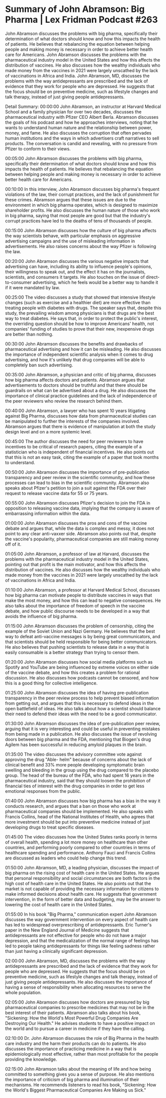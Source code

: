 # Summary of John Abramson: Big Pharma | Lex Fridman Podcast #263

John Abramson discusses the problems with big pharma, specifically their determination of what doctors should know and how this impacts the health of patients. He believes that rebalancing the equation between helping people and making money is necessary in order to achieve better health care for Americans.
John Abramson discusses the problems with the pharmaceutical industry model in the United States and how this affects the distribution of vaccines. He also discusses how the wealthy individuals who made money from the vaccines in 2021 were largely unscathed by the lack of vaccinations in Africa and India.
John Abramson, MD, discusses the problems with the way antidepressants are prescribed and the lack of evidence that they work for people who are depressed. He suggests that the focus should be on preventive medicine, such as lifestyle changes and talk therapy, instead of just giving people antidepressants.

Detail Summary: 
00:00:00
John Abramson, an instructor at Harvard Medical School and a family physician for over two decades, discusses the pharmaceutical industry with Pfizer CEO Albert Berla. Abramson discusses the goals of his podcast and how he approaches interviews, noting that he wants to understand human nature and the relationship between power, money, and fame. He also discusses the corruption that often pervades human institutions and the ways in which advertisers craft narratives to sell products. The conversation is candid and revealing, with no pressure from Pfizer to conform to their views.

00:05:00
John Abramson discusses the problems with big pharma, specifically their determination of what doctors should know and how this impacts the health of patients. He believes that rebalancing the equation between helping people and making money is necessary in order to achieve better health care for Americans.

00:10:00
In this interview, John Abramson discusses big pharma's frequent violations of the law, their corrupt practices, and the lack of punishment for these crimes. Abramson argues that these issues are due to the environment in which big pharma operates, which is designed to maximize shareholder profits. He also discusses the human nature of those who work in big pharma, saying that most people are good but that the industry's corrupt practices have led to the deaths of tens of thousands of people.

00:15:00
John Abramson discusses how the culture of big pharma affects the way scientists behave, with particular emphasis on aggressive advertising campaigns and the use of misleading information in advertisements. He also raises concerns about the way Pfizer is following the law.

00:20:00
John Abramson discusses the various negative impacts that advertising can have, including its ability to influence people's opinions, their willingness to speak out, and the effect it has on the journalists, scientists, and consumers it targets. He also touches on the issue of direct-to-consumer advertising, which he feels would be a better way to handle it if it were mandated by law.

00:25:00
The video discusses a study that showed that intensive lifestyle changes (such as exercise and a healthier diet) are more effective than treating people with diabetes with drugs. The speaker says that, despite this study, the prevailing wisdom among physicians is that drugs are the best way to treat diabetes. He says that, in order to protect the public's interest, the overriding question should be how to improve Americans' health, not companies' funding of studies to prove that their new, inexpensive drugs are better than nothing.

00:30:00
John Abramson discusses the benefits and drawbacks of pharmaceutical advertising and how it can be misleading. He also discusses the importance of independent scientific analysis when it comes to drug advertising, and how it's unlikely that drug companies will be able to completely ban such advertising.

00:35:00
John Abramson, a physician and critic of big pharma, discusses how big pharma affects doctors and patients. Abramson argues that advertisements to doctors should be truthful and that there should be guardrails on what can be advertised about a drug. He also discusses the importance of clinical practice guidelines and the lack of independence of the peer reviewers who review the research behind them.

00:40:00
John Abramson, a lawyer who has spent 10 years litigating against Big Pharma, discusses how data from pharmaceutical studies can be manipulated to further the interests of the companies involved. Abramson argues that there is evidence of manipulation at both the study design level and on a more systemic level.

00:45:00
The author discusses the need for peer reviewers to have incentives to be critical of research papers, citing the example of a statistician who is independent of financial incentives. He also points out that this is not an easy task, citing the example of a paper that took months to understand.

00:50:00
John Abramson discusses the importance of pre-publication transparency and peer review in the scientific community, and how these processes can lead to bias in the scientific community. Abramson also speaks about Pfizer's petition to join a suit against the FDA over their request to release vaccine data for 55 or 75 years.

00:55:00
John Abramson discusses Pfizer's decision to join the FDA in opposition to releasing vaccine data, implying that the company is aware of embarrassing information within the data.

01:00:00
John Abramson discusses the pros and cons of the vaccine debate and argues that, while the data is complex and messy, it does not point to any clear anti-vaxxer side. Abramson also points out that, despite the vaccine's popularity, pharmaceutical companies are still making money off of it.

01:05:00
John Abramson, a professor of law at Harvard, discusses the problems with the pharmaceutical industry model in the United States, pointing out that profit is the main motivator, and how this affects the distribution of vaccines. He also discusses how the wealthy individuals who made money from the vaccines in 2021 were largely unscathed by the lack of vaccinations in Africa and India.

01:10:00
John Abramson, a professor at Harvard Medical School, discusses how big pharma can motivate people to distribute vaccines in ways that make the most money, and how this can lead to negative consequences. He also talks about the importance of freedom of speech in the vaccine debate, and how public discourse needs to be developed in a way that avoids the influence of big pharma.

01:15:00
John Abramson discusses the problem of censorship, citing the example of the Soviet Union and Nazi Germany. He believes that the best way to defeat anti-vaccine messages is by being great communicators, and that scientists should be held responsible for being better communicators. He also believes that pushing scientists to release data in a way that is easily consumable is a better strategy than trying to censor them.

01:20:00
John Abramson discusses how social media platforms such as Spotify and YouTube are being influenced by extreme voices on either side of the vaccine debate, and how this creates a problem for rational discussion. He also discusses how podcasts cannot be censored, and how this is a good thing for collective intelligence.

01:25:00
John Abramson discusses the idea of having pre-publication transparency in the peer review process to help prevent biased information from getting out, and argues that this is necessary to defend ideas in the open battlefield of ideas. He also talks about how a scientist should balance their need to defend their ideas with the need to be a good communicator.

01:30:00
John Abramson discusses the idea of pre-publication peer review, arguing that it is very interesting and could be useful in preventing mistakes from being made in a publication. He also discusses the issue of revolving doors between big pharma and the FDA, mentioning that Biogen's drug Agilem has been successful in reducing amyloid plaques in the brain.

01:35:00
The video discusses the advisory committee vote against approving the drug "Able- helm" because of concerns about the lack of clinical benefit and 33% more people developing symptomatic brain swelling and bleeding in the group using the drug compared to the placebo group. The head of the bureau of the FDA, who had spent 16 years in the pharmaceutical industry, said that they should loosen the prohibition of financial ties of interest with the drug companies in order to get less emotional responses from the public.

01:40:00
John Abramson discusses how big pharma has a bias in the way it conducts research, and argues that a ban on those who work at pharmaceutical companies should be implemented. He also speaks with Francis Collins, head of the National Institutes of Health, who agrees that more investment should be put into preventive medicine instead of just developing drugs to treat specific diseases.

01:45:00
The video discusses how the United States ranks poorly in terms of overall health, spending a lot more money on healthcare than other countries, and performing poorly compared to other countries in terms of healthcare spending and performance. Anthony Fauci and Francis Collins are discussed as leaders who could help change this trend.

01:50:00
John Abramson, MD, a leading physician, discusses the impact of big pharma on the rising cost of health care in the United States. He argues that personal responsibility and social circumstances are both factors in the high cost of health care in the United States. He also points out that the market is not capable of providing the necessary information for citizens to make informed decisions about health care. He suggests that government intervention, in the form of better data and budgeting, may be the answer to lowering the cost of health care in the United States.

01:55:00
In his book "Big Pharma," communication expert John Abramson discusses the way government intervention on every aspect of health care has led to widespread overprescribing of antidepressants. Eric Turner's paper in the New England Journal of Medicine suggests that antidepressants are not effective for people who do not have a major depression, and that the medicalization of the normal range of feelings has led to people taking antidepressants for things like feeling sadness rather than just having a clinically significant depression.

02:00:00
John Abramson, MD, discusses the problems with the way antidepressants are prescribed and the lack of evidence that they work for people who are depressed. He suggests that the focus should be on preventive medicine, such as lifestyle changes and talk therapy, instead of just giving people antidepressants. He also discusses the importance of having a sense of responsibility when allocating resources to serve the whole population.

02:05:00
John Abramson discusses how doctors are pressured by big pharmaceutical companies to prescribe medicines that may not be in the best interest of their patients. Abramson also talks about his book, "Sickening: How the World's Most Powerful Drug Companies Are Destroying Our Health." He advises students to have a positive impact on the world and to pursue a career in medicine if they have the calling.

02:10:00
Dr. John Abramson discusses the role of Big Pharma in the health care industry and the harm their products can do to patients. He also discusses the importance of practicing medicine in a way that is epidemiologically most effective, rather than most profitable for the people providing the knowledge.

02:15:00
John Abramson talks about the meaning of life and how being committed to something gives you a sense of purpose. He also mentions the importance of criticism of big pharma and illumination of their mechanisms. He recommends listeners to read his book, "Sickening: How the World's Biggest Pharmaceutical Companies Are Making us Sick."

